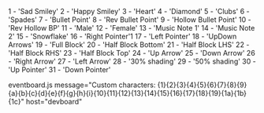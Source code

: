 
1 - 'Sad Smiley'
2 - 'Happy Smiley'
3 - 'Heart'
4 - 'Diamond'
5 - 'Clubs'
6 - 'Spades'
7 - 'Bullet Point'
8 - 'Rev Bullet Point'
9 - 'Hollow Bullet Point'
10 - 'Rev Hollow BP'
11 - 'Male'
12 - 'Female'
13 - 'Music Note 1'
14 - 'Music Note 2'
15 - 'Snowflake'
16 - 'Right Pointer'1
17 - 'Left Pointer'
18 - 'UpDown Arrows'
19 - 'Full Block'
20 - 'Half Block Bottom'
21 - 'Half Block LHS'
22 - 'Half Block RHS'
23 - 'Half Block Top'
24 - 'Up Arrow'
25 - 'Down Arrow'
26 - 'Right Arrow'
27 - 'Left Arrow'
28 - '30% shading'
29 - '50% shading'
30 - 'Up Pointer'
31 - 'Down Pointer'

eventboard.js message="Custom characters: {1}{2}{3}{4}{5}{6}{7}{8}{9}{a}{b}{c}{d}{e}{f}{g}{h}{i}{10}{11}{12}{13}{14}{15}{16}{17}{18}{19}{1a}{1b}{1c}" host="devboard"
